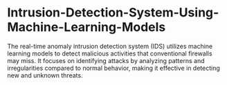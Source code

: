 # Intrusion-Detection-System-Using-Machine-Learning-Models
The real-time anomaly intrusion detection system (IDS) utilizes machine learning models to detect malicious activities that conventional firewalls may miss. It focuses on identifying attacks by analyzing patterns and irregularities compared to normal behavior, making it effective in detecting new and unknown threats. 
